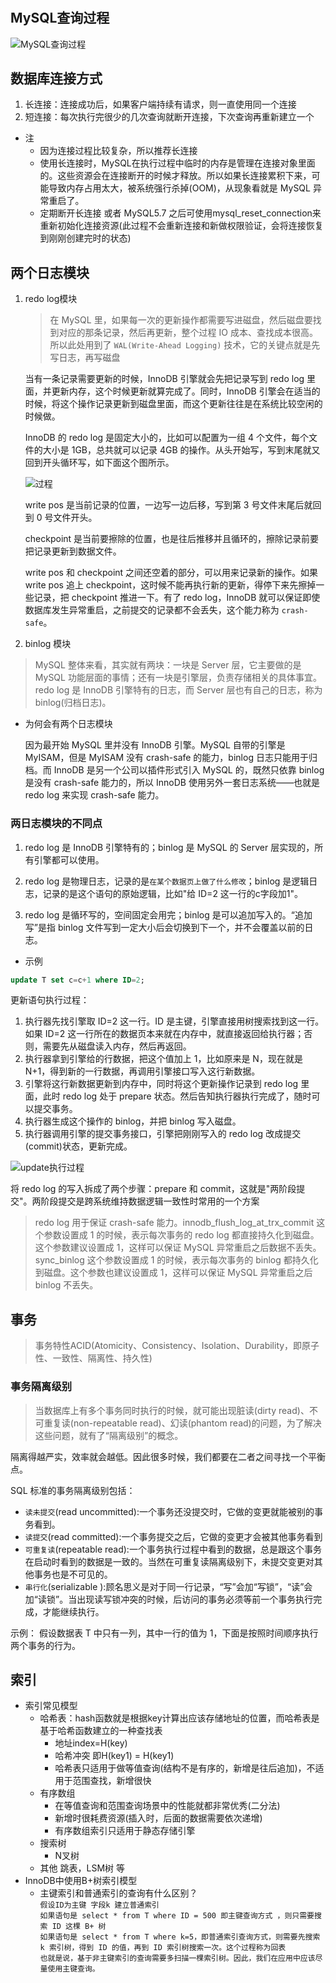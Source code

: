 #

## MySQL查询过程

![MySQL查询过程](./resource/MySQL_001.png)

## 数据库连接方式

1. 长连接：连接成功后，如果客户端持续有请求，则一直使用同一个连接
1. 短连接：每次执行完很少的几次查询就断开连接，下次查询再重新建立一个

* 注
  * 因为连接过程比较复杂，所以推荐长连接
  * 使用长连接时，MySQL在执行过程中临时的内存是管理在连接对象里面的。这些资源会在连接断开的时候才释放。所以如果长连接累积下来，可能导致内存占用太大，被系统强行杀掉(OOM)，从现象看就是 MySQL 异常重启了。
  * 定期断开长连接 或者 MySQL5.7 之后可使用mysql_reset_connection来重新初始化连接资源(此过程不会重新连接和新做权限验证，会将连接恢复到刚刚创建完时的状态)

## 两个日志模块

1. redo log模块

    > 在 MySQL 里，如果每一次的更新操作都需要写进磁盘，然后磁盘要找到对应的那条记录，然后再更新，整个过程 IO 成本、查找成本很高。所以此处用到了 `WAL(Write-Ahead Logging)` 技术，它的关键点就是先写日志，再写磁盘

    当有一条记录需要更新的时候，InnoDB 引擎就会先把记录写到 redo log 里面，并更新内存，这个时候更新就算完成了。同时，InnoDB 引擎会在适当的时候，将这个操作记录更新到磁盘里面，而这个更新往往是在系统比较空闲的时候做。

    InnoDB 的 redo log 是固定大小的，比如可以配置为一组 4 个文件，每个文件的大小是 1GB，总共就可以记录 4GB 的操作。从头开始写，写到末尾就又回到开头循环写，如下面这个图所示。

    ![过程](./resource/redolog.png)

    write pos 是当前记录的位置，一边写一边后移，写到第 3 号文件末尾后就回到 0 号文件开头。

    checkpoint 是当前要擦除的位置，也是往后推移并且循环的，擦除记录前要把记录更新到数据文件。

    write pos 和 checkpoint 之间还空着的部分，可以用来记录新的操作。如果 write pos 追上 checkpoint，这时候不能再执行新的更新，得停下来先擦掉一些记录，把 checkpoint 推进一下。有了 redo log，InnoDB 就可以保证即使数据库发生异常重启，之前提交的记录都不会丢失，这个能力称为 `crash-safe`。

1. binlog 模块

  > MySQL 整体来看，其实就有两块：一块是 Server 层，它主要做的是 MySQL 功能层面的事情；还有一块是引擎层，负责存储相关的具体事宜。 redo log 是 InnoDB 引擎特有的日志，而 Server 层也有自己的日志，称为 binlog(归档日志)。

* 为何会有两个日志模块

  因为最开始 MySQL 里并没有 InnoDB 引擎。MySQL 自带的引擎是 MyISAM，但是 MyISAM 没有 crash-safe 的能力，binlog 日志只能用于归档。而 InnoDB 是另一个公司以插件形式引入 MySQL 的，既然只依靠 binlog 是没有 crash-safe 能力的，所以 InnoDB 使用另外一套日志系统——也就是 redo log 来实现 crash-safe 能力。

### 两日志模块的不同点

1. redo log 是 InnoDB 引擎特有的；binlog 是 MySQL 的 Server 层实现的，所有引擎都可以使用。

1. redo log 是物理日志，记录的是`在某个数据页上做了什么修改`；binlog 是逻辑日志，记录的是这个语句的原始逻辑，比如"给 ID=2 这一行的c字段加1"。

1. redo log 是循环写的，空间固定会用完；binlog 是可以追加写入的。“追加写”是指 binlog 文件写到一定大小后会切换到下一个，并不会覆盖以前的日志。

* 示例

```sql
update T set c=c+1 where ID=2;
```

更新语句执行过程：

1. 执行器先找引擎取 ID=2 这一行。ID 是主键，引擎直接用树搜索找到这一行。如果 ID=2 这一行所在的数据页本来就在内存中，就直接返回给执行器；否则，需要先从磁盘读入内存，然后再返回。
2. 执行器拿到引擎给的行数据，把这个值加上 1，比如原来是 N，现在就是 N+1，得到新的一行数据，再调用引擎接口写入这行新数据。
3. 引擎将这行新数据更新到内存中，同时将这个更新操作记录到 redo log 里面，此时 redo log 处于 prepare 状态。然后告知执行器执行完成了，随时可以提交事务。
4. 执行器生成这个操作的 binlog，并把 binlog 写入磁盘。
5. 执行器调用引擎的提交事务接口，引擎把刚刚写入的 redo log 改成提交(commit)状态，更新完成。

![update执行过程](./resource/update过程.png)

将 redo log 的写入拆成了两个步骤：prepare 和 commit，这就是"两阶段提交"。两阶段提交是跨系统维持数据逻辑一致性时常用的一个方案

> redo log 用于保证 crash-safe 能力。innodb_flush_log_at_trx_commit 这个参数设置成 1 的时候，表示每次事务的 redo log 都直接持久化到磁盘。这个参数建议设置成 1，这样可以保证 MySQL 异常重启之后数据不丢失。sync_binlog 这个参数设置成 1 的时候，表示每次事务的 binlog 都持久化到磁盘。这个参数也建议设置成 1，这样可以保证 MySQL 异常重启之后 binlog 不丢失。

## 事务

> 事务特性ACID(Atomicity、Consistency、Isolation、Durability，即原子性、一致性、隔离性、持久性)

### 事务隔离级别

> 当数据库上有多个事务同时执行的时候，就可能出现脏读(dirty read)、不可重复读(non-repeatable read)、幻读(phantom read)的问题，为了解决这些问题，就有了“隔离级别”的概念。

隔离得越严实，效率就会越低。因此很多时候，我们都要在二者之间寻找一个平衡点。

SQL 标准的事务隔离级别包括：

* `读未提交`(read uncommitted):一个事务还没提交时，它做的变更就能被别的事务看到。
* `读提交`(read committed):一个事务提交之后，它做的变更才会被其他事务看到
* `可重复读`(repeatable read):一个事务执行过程中看到的数据，总是跟这个事务在启动时看到的数据是一致的。当然在可重复读隔离级别下，未提交变更对其他事务也是不可见的。
* `串行化`(serializable ):顾名思义是对于同一行记录，“写”会加“写锁”，“读”会加“读锁”。当出现读写锁冲突的时候，后访问的事务必须等前一个事务执行完成，才能继续执行。

示例： 假设数据表 T 中只有一列，其中一行的值为 1，下面是按照时间顺序执行两个事务的行为。

## 索引

* 索引常见模型
  * 哈希表：hash函数就是根据key计算出应该存储地址的位置，而哈希表是基于哈希函数建立的一种查找表
    * 地址index=H(key)
    * 哈希冲突 即H(key1) = H(key1)
    * 哈希表只适用于做等值查询(结构不是有序的，新增是往后追加)，不适用于范围查找，新增很快
  * 有序数组
    * 在等值查询和范围查询场景中的性能就都非常优秀(二分法)
    * 新增时很耗费资源(插入时，后面的数据需要依次递增)
    * 有序数组索引只适用于静态存储引擎
  * 搜索树
    * N叉树
  * 其他 跳表，LSM树 等
* InnoDB中使用B+树索引模型
  * 主键索引和普通索引的查询有什么区别？  
    `假设ID为主键 字段k 建立普通索引`  
    `如果语句是 select * from T where ID = 500 即主键查询方式 ，则只需要搜索 ID 这棵 B+ 树`  
    `如果语句是 select * from T where k=5，即普通索引查询方式，则需要先搜索 k 索引树，得到 ID 的值，再到 ID 索引树搜索一次。这个过程称为回表`  
    `也就是说，基于非主键索引的查询需要多扫描一棵索引树。因此，我们在应用中应该尽量使用主键查询。`
